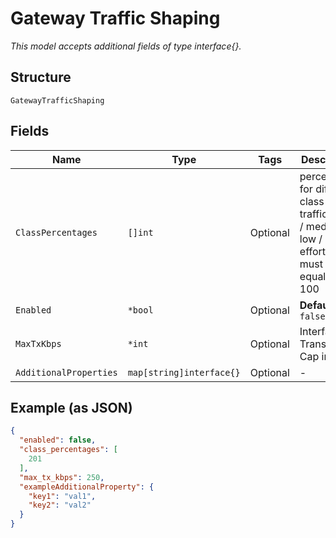 
# Gateway Traffic Shaping

*This model accepts additional fields of type interface{}.*

## Structure

`GatewayTrafficShaping`

## Fields

| Name | Type | Tags | Description |
|  --- | --- | --- | --- |
| `ClassPercentages` | `[]int` | Optional | percentages for different class of traffic: high / medium / low / best-effort. Sum must be equal to 100 |
| `Enabled` | `*bool` | Optional | **Default**: `false` |
| `MaxTxKbps` | `*int` | Optional | Interface Transmit Cap in kbps |
| `AdditionalProperties` | `map[string]interface{}` | Optional | - |

## Example (as JSON)

```json
{
  "enabled": false,
  "class_percentages": [
    201
  ],
  "max_tx_kbps": 250,
  "exampleAdditionalProperty": {
    "key1": "val1",
    "key2": "val2"
  }
}
```

